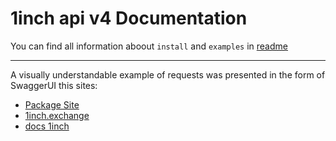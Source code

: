 # 1inch api v4 Documentation

You can find all information aboout `install` and `examples` in [readme](../README.md) 
***
A visually understandable example of requests was presented in the form of SwaggerUI this sites:

* [Package Site](https://normalizex.github.io/1inch-api-v4/)
* [1inch.exchange](https://api.1inch.exchange/swagger/arbitrum/#/)
* [docs 1inch](https://docs.1inch.io/docs/aggregation-protocol/api/swagger)
